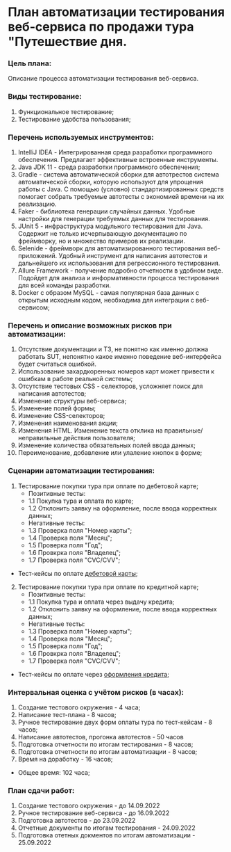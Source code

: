 # План автоматизации тестирования веб-сервиса по продажи тура "Путешествие дня.

### Цель плана:
Описание процесса автоматизации тестирования веб-сервиса.

### Виды тестирование:
1. Функциональное тестирование;
2. Тестирование удобства пользования;

### Перечень используемых инструментов:
1. IntelliJ IDEA - Интегрированная среда разработки программного обеспечения. Предлагает эффективные встроенные инструменты.
2. Java JDK 11 - среда разработки программного обеспечения;
3. Gradle - система автоматической сборки для автотрестов система автоматической сборки, которую используют для упрощения работы с Java. С помощью (условно) стандартизированных средств помогает собрать требуемые автотесты с экономией времени на их реализацию.
4. Faker - библиотека генерации случайных данных. Удобные настройки для генерации требуемых данных для тестирования.
5. JUnit 5 - инфраструктура модульного тестирования для Java. Содержит не только исчерпывающую документацию по фреймворку, но и множество примеров их реализации.
6. Selenide - фреймворк для автоматизированного тестирования веб-приложений. Удобный инструмент для написания автотестов и дальнейшего их использования для регрессионного тестирования.
7. Allure Framework - получение подробно отчетности в удобном виде. Подойдет для анализа и информативности процесса тестирования для всей команды разработки.
8. Docker с образом MySQL - самая популярная база данных с открытым исходным кодом, необходима для интеграции с веб-сервисом;

### Перечень и описание возможных рисков при автоматизации:
1. Отсутствие документации и ТЗ, не понятно как именно должна работать SUT, непонятно какое именно поведение веб-интерфейса будет считаться ошибкой.
2. Использование захардкоренных номеров карт может привести к ошибкам в работе реальной системы;
3. Отсутствие тестовых CSS - селекторов, усложняет поиск для написания автотестов;
4. Изменение структуры веб-сервиса;
5. Изменение полей формы;
6. Изменение CSS-селекторов;
7. Изменения наименования акции;
8. Изменения HTML. Изменение текста отклика на правильные/неправильные действия пользователя;
9. Изменение количества обязательных полей ввода данных;
10. Переименование, добавление или улаление кнопок в форме;

### Сценарии автоматизации тестирования:
1. Тестирование покупки тура при оплате по дебетовой карте;
    - Позитивные тесты:
    - 1.1 Покупка тура и оплата по карте;
    - 1.2 Отклонить заявку на оформление, после ввода корректных данных;
    - Негативные тесты:
    - 1.3 Проверка поля "Номер карты";
    - 1.4 Проверка поля "Месяц";
    - 1.5 Проверка поля "Год";
    - 1.6 Провкрка поля "Владелец";
    - 1.7 Проверка поля "CVC/CVV";
- Тест-кейсы по оплате [дебетовой карты](https://disk.yandex.ru/i/rFgE0mXBaG6Ikg);
2. Тестирование покупки тура при оплате по кредитной карте;
    - Позитивные тесты:
    - 1.1 Покупка тура и оплата через выдачу кредита;
    - 1.2 Отклонить заявку на оформление, после ввода корректных данных;
    - Негативные тесты:
    - 1.3 Проверка поля "Номер карты";
    - 1.4 Проверка поля "Месяц";
    - 1.5 Проверка поля "Год";
    - 1.6 Провкрка поля "Владелец";
    - 1.7 Проверка поля "CVC/CVV";
- Тест-кейсы по оплате через [оформления кредита](https://disk.yandex.ru/i/m-LyoDRHgSODAA);

### Интервальная оценка с учётом рисков (в часах):
1. Создание тестового окружения - 4 часа;
2. Написание тест-плана - 8 часов;
3. Ручное тестирование двух форм оплаты тура по тест-кейсам - 8 часов;
4. Написание автотестов, прогонка автотестов - 50 часов
5. Подготовка отчетности по итогам тестирования - 8 часов;
6. Подготовка отчетности по итогам автоматизации - 8 часов;
7. Время на доработку - 16 часов;
- Общее время: 102 часа;

### План сдачи работ:
1. Создание тестового окружения - до 14.09.2022
2. Ручное тестирование веб-сервиса - до 16.09.2022
3. Подготовка автотестов - до 23.09.2022
4. Отчетные документы по итогам тестирования - 24.09.2022
5. Подготовка отетных докментов по итогам автоматизации - 25.09.2022

